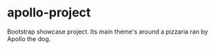 # apollo-project
Bootstrap showcase project. Its main theme's around a pizzaria ran by Apollo the dog.
